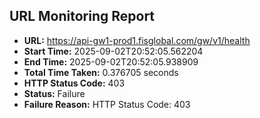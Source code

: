 ## URL Monitoring Report

- **URL:** https://api-gw1-prod1.fisglobal.com/gw/v1/health
- **Start Time:** 2025-09-02T20:52:05.562204
- **End Time:** 2025-09-02T20:52:05.938909
- **Total Time Taken:** 0.376705 seconds
- **HTTP Status Code:** 403
- **Status:** Failure
- **Failure Reason:** HTTP Status Code: 403
